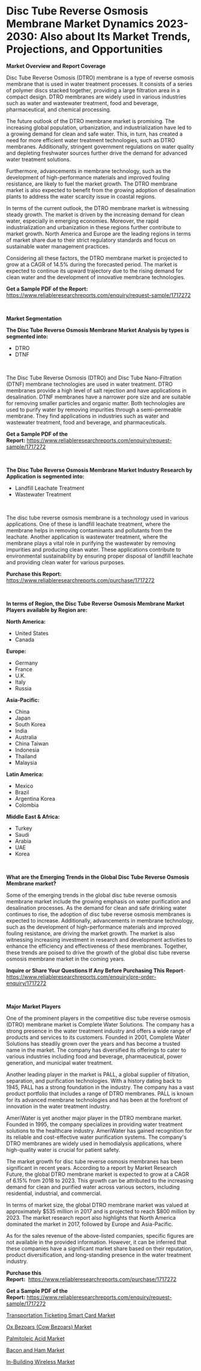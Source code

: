 <p><h1>Disc Tube Reverse Osmosis Membrane Market Dynamics 2023-2030: Also about Its Market Trends, Projections, and Opportunities</h1></p><p><strong>Market Overview and Report Coverage</strong></p>
<p><p>Disc Tube Reverse Osmosis (DTRO) membrane is a type of reverse osmosis membrane that is used in water treatment processes. It consists of a series of polymer discs stacked together, providing a large filtration area in a compact design. DTRO membranes are widely used in various industries such as water and wastewater treatment, food and beverage, pharmaceutical, and chemical processing.</p><p>The future outlook of the DTRO membrane market is promising. The increasing global population, urbanization, and industrialization have led to a growing demand for clean and safe water. This, in turn, has created a need for more efficient water treatment technologies, such as DTRO membranes. Additionally, stringent government regulations on water quality and depleting freshwater sources further drive the demand for advanced water treatment solutions.</p><p>Furthermore, advancements in membrane technology, such as the development of high-performance materials and improved fouling resistance, are likely to fuel the market growth. The DTRO membrane market is also expected to benefit from the growing adoption of desalination plants to address the water scarcity issue in coastal regions.</p><p>In terms of the current outlook, the DTRO membrane market is witnessing steady growth. The market is driven by the increasing demand for clean water, especially in emerging economies. Moreover, the rapid industrialization and urbanization in these regions further contribute to market growth. North America and Europe are the leading regions in terms of market share due to their strict regulatory standards and focus on sustainable water management practices.</p><p>Considering all these factors, the DTRO membrane market is projected to grow at a CAGR of 14.5% during the forecasted period. The market is expected to continue its upward trajectory due to the rising demand for clean water and the development of innovative membrane technologies.</p></p>
<p><strong>Get a Sample PDF of the Report:</strong> <a href="https://www.reliableresearchreports.com/enquiry/request-sample/1717272">https://www.reliableresearchreports.com/enquiry/request-sample/1717272</a></p>
<p>&nbsp;</p>
<p><strong>Market Segmentation</strong></p>
<p><strong>The Disc Tube Reverse Osmosis Membrane Market Analysis by types is segmented into:</strong></p>
<p><ul><li>DTRO</li><li>DTNF</li></ul></p>
<p>&nbsp;</p>
<p><p>The Disc Tube Reverse Osmosis (DTRO) and Disc Tube Nano-Filtration (DTNF) membrane technologies are used in water treatment. DTRO membranes provide a high level of salt rejection and have applications in desalination. DTNF membranes have a narrower pore size and are suitable for removing smaller particles and organic matter. Both technologies are used to purify water by removing impurities through a semi-permeable membrane. They find applications in industries such as water and wastewater treatment, food and beverage, and pharmaceuticals.</p></p>
<p><strong>Get a Sample PDF of the Report:</strong>&nbsp;<a href="https://www.reliableresearchreports.com/enquiry/request-sample/1717272">https://www.reliableresearchreports.com/enquiry/request-sample/1717272</a></p>
<p>&nbsp;</p>
<p><strong>The Disc Tube Reverse Osmosis Membrane Market Industry Research by Application is segmented into:</strong></p>
<p><ul><li>Landfill Leachate Treatment</li><li>Wastewater Treatment</li></ul></p>
<p>&nbsp;</p>
<p><p>The disc tube reverse osmosis membrane is a technology used in various applications. One of these is landfill leachate treatment, where the membrane helps in removing contaminants and pollutants from the leachate. Another application is wastewater treatment, where the membrane plays a vital role in purifying the wastewater by removing impurities and producing clean water. These applications contribute to environmental sustainability by ensuring proper disposal of landfill leachate and providing clean water for various purposes.</p></p>
<p><strong>Purchase this Report:</strong>&nbsp; <a href="https://www.reliableresearchreports.com/purchase/1717272">https://www.reliableresearchreports.com/purchase/1717272</a></p>
<p>&nbsp;</p>
<p><strong>In terms of Region, the Disc Tube Reverse Osmosis Membrane Market Players available by Region are:</strong></p>
<p>
    <p> <strong> North America: </strong>
        <ul>
            <li>United States</li>
            <li>Canada</li>
        </ul>
        </p> 
    <p> <strong> Europe: </strong>
        <ul>
            <li>Germany</li>
            <li>France</li>
            <li>U.K.</li>
            <li>Italy</li>
            <li>Russia</li>
        </ul>
        </p> 
    <p> <strong> Asia-Pacific: </strong>
        <ul>
            <li>China</li>
            <li>Japan</li>
            <li>South Korea</li>
            <li>India</li>
            <li>Australia</li>
            <li>China Taiwan</li>
            <li>Indonesia</li>
            <li>Thailand</li>
            <li>Malaysia</li>
        </ul>
        </p> 
    <p> <strong> Latin America: </strong>
        <ul>
            <li>Mexico</li>
            <li>Brazil</li>
            <li>Argentina Korea</li>
            <li>Colombia</li>
        </ul>
        </p> 
    <p> <strong> Middle East & Africa: </strong>
        <ul>
            <li>Turkey</li>
            <li>Saudi</li>
            <li>Arabia</li>
            <li>UAE</li>
            <li>Korea</li>
        </ul>
    </p>
    </p>
<p>&nbsp;</p>
<p><strong>What are the Emerging Trends in the Global Disc Tube Reverse Osmosis Membrane market?</strong></p>
<p><p>Some of the emerging trends in the global disc tube reverse osmosis membrane market include the growing emphasis on water purification and desalination processes. As the demand for clean and safe drinking water continues to rise, the adoption of disc tube reverse osmosis membranes is expected to increase. Additionally, advancements in membrane technology, such as the development of high-performance materials and improved fouling resistance, are driving the market growth. The market is also witnessing increasing investment in research and development activities to enhance the efficiency and effectiveness of these membranes. Together, these trends are poised to drive the growth of the global disc tube reverse osmosis membrane market in the coming years.</p></p>
<p><strong>Inquire or Share Your Questions If Any Before Purchasing This Report</strong>- <a href="https://www.reliableresearchreports.com/enquiry/pre-order-enquiry/1717272">https://www.reliableresearchreports.com/enquiry/pre-order-enquiry/1717272</a></p>
<p>&nbsp;</p>
<p><strong>Major Market Players</strong></p>
<p><p>One of the prominent players in the competitive disc tube reverse osmosis (DTRO) membrane market is Complete Water Solutions. The company has a strong presence in the water treatment industry and offers a wide range of products and services to its customers. Founded in 2001, Complete Water Solutions has steadily grown over the years and has become a trusted name in the market. The company has diversified its offerings to cater to various industries including food and beverage, pharmaceutical, power generation, and municipal water treatment.</p><p>Another leading player in the market is PALL, a global supplier of filtration, separation, and purification technologies. With a history dating back to 1945, PALL has a strong foundation in the industry. The company has a vast product portfolio that includes a range of DTRO membranes. PALL is known for its advanced membrane technologies and has been at the forefront of innovation in the water treatment industry. </p><p>AmeriWater is yet another major player in the DTRO membrane market. Founded in 1995, the company specializes in providing water treatment solutions to the healthcare industry. AmeriWater has gained recognition for its reliable and cost-effective water purification systems. The company's DTRO membranes are widely used in hemodialysis applications, where high-quality water is crucial for patient safety.</p><p>The market growth for disc tube reverse osmosis membranes has been significant in recent years. According to a report by Market Research Future, the global DTRO membrane market is expected to grow at a CAGR of 6.15% from 2018 to 2023. This growth can be attributed to the increasing demand for clean and purified water across various sectors, including residential, industrial, and commercial.</p><p>In terms of market size, the global DTRO membrane market was valued at approximately $535 million in 2017 and is projected to reach $800 million by 2023. The market research report also highlights that North America dominated the market in 2017, followed by Europe and Asia-Pacific.</p><p>As for the sales revenue of the above-listed companies, specific figures are not available in the provided information. However, it can be inferred that these companies have a significant market share based on their reputation, product diversification, and long-standing presence in the water treatment industry.</p></p>
<p><strong>Purchase this Report:</strong>&nbsp;&nbsp;<a href="https://www.reliableresearchreports.com/purchase/1717272">https://www.reliableresearchreports.com/purchase/1717272</a></p>
<p></p>
<p><strong>Get a Sample PDF of the Report:</strong>&nbsp;<a href="https://www.reliableresearchreports.com/enquiry/request-sample/1717272">https://www.reliableresearchreports.com/enquiry/request-sample/1717272</a></p>
<p><p><a href="https://www.linkedin.com/pulse/transportation-ticketing-smart-card-market-size-share/">Transportation Ticketing Smart Card Market</a></p><p><a href="https://www.linkedin.com/pulse/ox-bezoars-cow-market-research-report-provides-thorough-industry/">Ox Bezoars (Cow Bezoars) Market</a></p><p><a href="https://medium.com/@entelabrahimi1961/palmitoleic-acid-market-report-reveals-the-latest-trends-and-growth-opportunities-of-this-market-85faa40e8b4c">Palmitoleic Acid Market</a></p><p><a href="https://medium.com/@loretadervishi2013/bacon-and-ham-market-share-evolution-and-market-growth-trends-2023-2030-7ab3432a9822">Bacon and Ham Market</a></p><p><a href="https://github.com/JameTravis/Market-Research-Report-List-2/blob/main/in-building-wireless-market.md">In-Building Wireless Market</a></p></p>